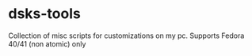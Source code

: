 # dsks-tools
Collection of misc scripts for customizations on my pc. Supports Fedora 40/41 (non atomic) only